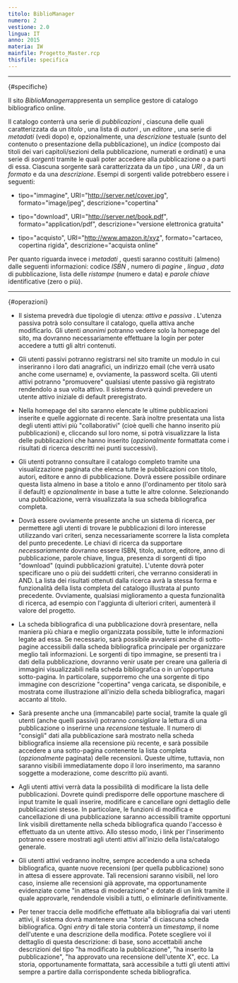 ```yaml
---
titolo: BiblioManager
numero: 2
vestione: 2.0
lingua: IT
anno: 2015
materia: IW
mainfile: Progetto_Master.rcp
thisfile: specifica
---
```


-------

{#specifiche}

Il sito *BiblioManager*rappresenta un semplice gestore
di catalogo bibliografico online.

Il catalogo conterrà una serie di *pubblicazioni* ,
ciascuna delle quali caratterizzata da un *titolo* , una lista di *autori* ,
un *editore* , una serie di *metadati* (vedi dopo) e, opzionalmente,
una *descrizione* testuale (sunto del contenuto o presentazione della
pubblicazione), un *indice* (composto dai titoli dei vari capitoli/sezioni
della pubblicazione, numerati e ordinati) e una serie di *sorgenti*
tramite le quali poter accedere alla pubblicazione o a parti di essa. Ciascuna
sorgente sarà caratterizzata da un *tipo* , una *URI* , da un *formato*
e da una *descrizione*. Esempi di sorgenti valide potrebbero essere i
seguenti:

- tipo="immagine", URI="http://server.net/cover.jpg",
  formato="image/jpeg", descrizione="copertina"

- tipo="download", URI="http://server.net/book.pdf",
  formato="application/pdf", descrizione="versione elettronica gratuita"

- tipo="acquisto", URI="http://www.amazon.it/xyz", formato="cartaceo,
  copertina rigida", descrizione="acquista online"

Per quanto riguarda invece i *metadati* , questi saranno
costituiti (almeno) dalle seguenti informazioni: codice *ISBN* , numero di *pagine* ,
*lingua* , *data* di pubblicazione, lista delle *ristampe*
(numero e data) e *parole chiave* identificative (zero o più).

-------

{#operazioni}

- Il sistema prevedrà due tipologie di utenza: *attiva* e *passiva* .
  L'utenza passiva potrà solo consultare il catalogo, quella attiva anche
  modificarlo. Gli utenti *anonimi* potranno vedere solo la homepage del
  sito, ma dovranno necessariamente effettuare la login per poter accedere a
  tutti gli altri contenuti.

- Gli utenti passivi potranno registrarsi nel sito tramite un
  modulo in cui inseriranno i loro dati anagrafici, un indirizzo email (che verrà
  usato anche come username) e, ovviamente, la password scelta. Gli utenti attivi
  potranno "promuovere" qualsiasi utente passivo già registrato rendendolo a sua
  volta attivo. Il sistema dovrà quindi prevedere un utente attivo iniziale di
  default preregistrato.

- Nella homepage del sito saranno elencate le ultime pubblicazioni
  inserite e quelle aggiornate di recente. Sarà inoltre presentata una lista
  degli utenti attivi più "collaborativi" (cioè quelli che hanno inserito più
  pubblicazioni) e, cliccando sul loro nome, si potrà visualizzare la lista delle
  pubblicazioni che hanno inserito (*opzionalmente* formattata come i
  risultati di ricerca descritti nei punti successivi).

- Gli utenti potranno consultare il catalogo completo tramite una
  visualizzazione paginata che elenca tutte le pubblicazioni con titolo, autori,
  editore e anno di pubblicazione. Dovrà essere possibile ordinare questa lista almeno
  in base a titolo e anno (l'ordinamento per titolo sarà il default) e *opzionalmente*
  in base a tutte le altre colonne. Selezionando una pubblicazione, verrà
  visualizzata la sua scheda bibliografica completa.

- Dovrà essere ovviamente presente anche un sistema di ricerca, per
  permettere agli utenti di trovare le pubblicazioni di loro interesse
  utilizzando vari criteri, senza necessariamente scorrere la lista completa del
  punto precedente. Le chiavi di ricerca da supportare *necessariamente*
  dovranno essere ISBN, titolo, autore, editore, anno di pubblicazione, parole
  chiave, lingua, presenza di sorgenti di tipo "download" (quindi pubblicazioni
  gratuite). L'utente dovrà poter specificare uno o più dei suddetti criteri, che
  verranno considerati in AND. La lista dei risultati ottenuti dalla ricerca avrà
  la stessa forma e funzionalità della lista completa del catalogo illustrata al
  punto precedente. Ovviamente, qualsiasi miglioramento a questa funzionalità di
  ricerca, ad esempio con l'aggiunta di ulteriori criteri, aumenterà il valore
  del progetto.

- La scheda bibliografica di una pubblicazione dovrà presentare,
  nella maniera più chiara e meglio organizzata possibile, tutte le informazioni
  legate ad essa. Se necessario, sarà possibile avvalersi anche di sotto-pagine
  accessibili dalla scheda bibliografica principale per organizzare meglio tali
  informazioni. Le sorgenti di tipo immagine, se presenti tra i dati della
  pubblicazione, dovranno venir usate per creare una galleria di immagini
  visualizzabili nella scheda bibliografica o in un'opportuna sotto-pagina. In
  particolare, supporremo che una sorgente di tipo immagine con descrizione
  "copertina" venga caricata, se disponibile, e mostrata come illustrazione all'inizio
  della scheda bibliografica, magari accanto al titolo.

- Sarà presente anche una (immancabile) parte social, tramite la
  quale gli utenti (anche quelli passivi) potranno *consigliare* la lettura
  di una pubblicazione o inserirne una *recensione* testuale. Il numero di
  "consigli" dati alla pubblicazione sarà mostrato nella scheda bibliografica
  insieme alla recensione più recente, e sarà possibile accedere a una
  sotto-pagina contenente la lista completa (*opzionalmente* paginata) delle
  recensioni. Queste ultime, tuttavia, non saranno visibili immediatamente dopo
  il loro inserimento, ma saranno soggette a moderazione, come descritto più
  avanti.

- Agli utenti attivi verrà data la possibilità di modificare la
  lista delle pubblicazioni. Dovrete quindi predisporre delle opportune maschere
  di input tramite le quali inserire, modificare e cancellare ogni dettaglio delle
  pubblicazioni stesse. In particolare, le funzioni di modifica e cancellazione
  di una pubblicazione saranno accessibili tramite opportuni link visibili direttamente
  nella scheda bibliografica quando l'accesso è effettuato da un utente attivo.
  Allo stesso modo, i link per l'inserimento potranno essere mostrati agli utenti
  attivi all'inizio della lista/catalogo generale.

- Gli utenti attivi vedranno inoltre, sempre accedendo a una scheda
  bibliografica, quante nuove recensioni (per quella pubblicazione) sono in
  attesa di essere approvate. Tali recensioni saranno visibili, nel loro caso,
  insieme alle recensioni già approvate, ma opportunamente evidenziate come "in
  attesa di moderazione" e dotate di un link tramite il quale approvarle,
  rendendole visibili a tutti, o eliminarle definitivamente.

- Per tener traccia delle modifiche effettuate alla bibliografia
  dai vari utenti attivi, il sistema dovrà mantenere una "storia" di ciascuna
  scheda bibliografica. Ogni *entry* di tale storia conterrà un *timestamp*,
  il nome dell'utente e una descrizione della modifica. Potete scegliere voi il
  dettaglio di questa descrizione: di base, sono accettabili anche descrizioni
  del tipo "ha modificato la pubblicazione", "ha inserito la pubblicazione", "ha
  approvato una recensione dell'utente X", ecc. La storia, opportunamente
  formattata, sarà accessibile a tutti gli utenti attivi sempre a partire dalla
  corrispondente scheda bibliografica.

